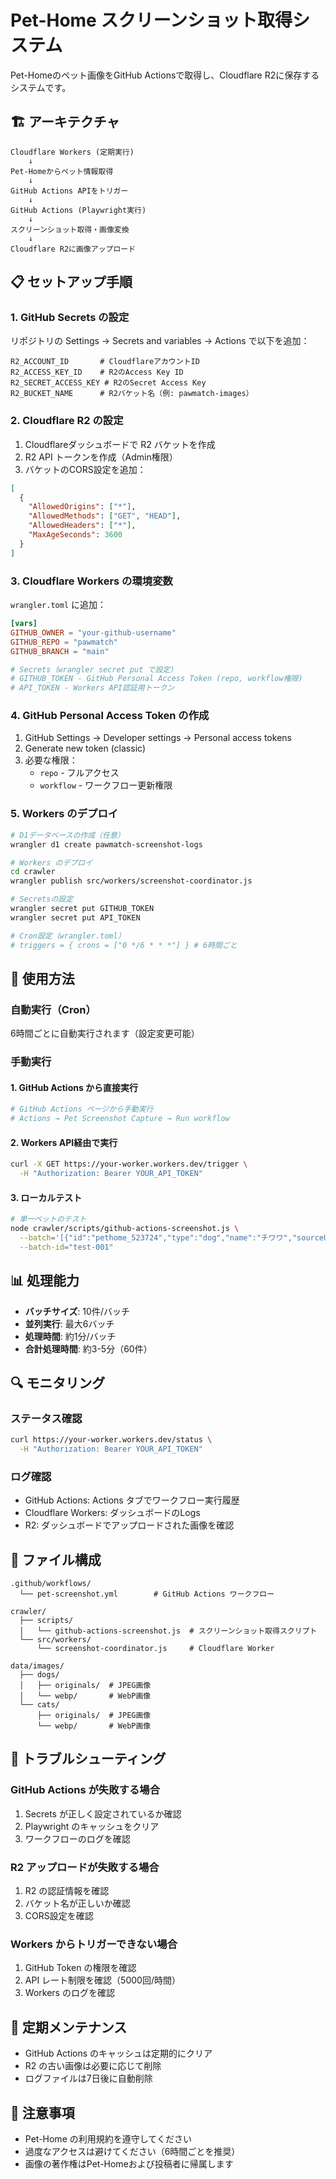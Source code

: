 # Pet-Home スクリーンショット取得システム

Pet-Homeのペット画像をGitHub Actionsで取得し、Cloudflare R2に保存するシステムです。

## 🏗️ アーキテクチャ

```
Cloudflare Workers (定期実行)
    ↓
Pet-Homeからペット情報取得
    ↓
GitHub Actions APIをトリガー
    ↓
GitHub Actions (Playwright実行)
    ↓
スクリーンショット取得・画像変換
    ↓
Cloudflare R2に画像アップロード
```

## 📋 セットアップ手順

### 1. GitHub Secrets の設定

リポジトリの Settings → Secrets and variables → Actions で以下を追加：

```
R2_ACCOUNT_ID       # CloudflareアカウントID
R2_ACCESS_KEY_ID    # R2のAccess Key ID
R2_SECRET_ACCESS_KEY # R2のSecret Access Key
R2_BUCKET_NAME      # R2バケット名（例: pawmatch-images）
```

### 2. Cloudflare R2 の設定

1. Cloudflareダッシュボードで R2 バケットを作成
2. R2 API トークンを作成（Admin権限）
3. バケットのCORS設定を追加：

```json
[
  {
    "AllowedOrigins": ["*"],
    "AllowedMethods": ["GET", "HEAD"],
    "AllowedHeaders": ["*"],
    "MaxAgeSeconds": 3600
  }
]
```

### 3. Cloudflare Workers の環境変数

`wrangler.toml` に追加：

```toml
[vars]
GITHUB_OWNER = "your-github-username"
GITHUB_REPO = "pawmatch"
GITHUB_BRANCH = "main"

# Secrets（wrangler secret put で設定）
# GITHUB_TOKEN - GitHub Personal Access Token (repo, workflow権限)
# API_TOKEN - Workers API認証用トークン
```

### 4. GitHub Personal Access Token の作成

1. GitHub Settings → Developer settings → Personal access tokens
2. Generate new token (classic)
3. 必要な権限：
   - `repo` - フルアクセス
   - `workflow` - ワークフロー更新権限

### 5. Workers のデプロイ

```bash
# D1データベースの作成（任意）
wrangler d1 create pawmatch-screenshot-logs

# Workers のデプロイ
cd crawler
wrangler publish src/workers/screenshot-coordinator.js

# Secretsの設定
wrangler secret put GITHUB_TOKEN
wrangler secret put API_TOKEN

# Cron設定（wrangler.toml）
# triggers = { crons = ["0 */6 * * *"] } # 6時間ごと
```

## 🚀 使用方法

### 自動実行（Cron）
6時間ごとに自動実行されます（設定変更可能）

### 手動実行

#### 1. GitHub Actions から直接実行
```bash
# GitHub Actions ページから手動実行
# Actions → Pet Screenshot Capture → Run workflow
```

#### 2. Workers API経由で実行
```bash
curl -X GET https://your-worker.workers.dev/trigger \
  -H "Authorization: Bearer YOUR_API_TOKEN"
```

#### 3. ローカルテスト
```bash
# 単一ペットのテスト
node crawler/scripts/github-actions-screenshot.js \
  --batch='[{"id":"pethome_523724","type":"dog","name":"チワワ","sourceUrl":"https://www.pet-home.jp/dogs/pn523724/"}]' \
  --batch-id="test-001"
```

## 📊 処理能力

- **バッチサイズ**: 10件/バッチ
- **並列実行**: 最大6バッチ
- **処理時間**: 約1分/バッチ
- **合計処理時間**: 約3-5分（60件）

## 🔍 モニタリング

### ステータス確認
```bash
curl https://your-worker.workers.dev/status \
  -H "Authorization: Bearer YOUR_API_TOKEN"
```

### ログ確認
- GitHub Actions: Actions タブでワークフロー実行履歴
- Cloudflare Workers: ダッシュボードのLogs
- R2: ダッシュボードでアップロードされた画像を確認

## 📁 ファイル構成

```
.github/workflows/
  └── pet-screenshot.yml        # GitHub Actions ワークフロー

crawler/
  ├── scripts/
  │   └── github-actions-screenshot.js  # スクリーンショット取得スクリプト
  └── src/workers/
      └── screenshot-coordinator.js     # Cloudflare Worker

data/images/
  ├── dogs/
  │   ├── originals/  # JPEG画像
  │   └── webp/       # WebP画像
  └── cats/
      ├── originals/  # JPEG画像
      └── webp/       # WebP画像
```

## 🔧 トラブルシューティング

### GitHub Actions が失敗する場合
1. Secrets が正しく設定されているか確認
2. Playwright のキャッシュをクリア
3. ワークフローのログを確認

### R2 アップロードが失敗する場合
1. R2 の認証情報を確認
2. バケット名が正しいか確認
3. CORS設定を確認

### Workers からトリガーできない場合
1. GitHub Token の権限を確認
2. API レート制限を確認（5000回/時間）
3. Workers のログを確認

## 🔄 定期メンテナンス

- GitHub Actions のキャッシュは定期的にクリア
- R2 の古い画像は必要に応じて削除
- ログファイルは7日後に自動削除

## 📝 注意事項

- Pet-Home の利用規約を遵守してください
- 過度なアクセスは避けてください（6時間ごとを推奨）
- 画像の著作権はPet-Homeおよび投稿者に帰属します